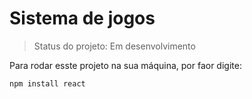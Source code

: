 # Sistema de jogos

>Status do projeto: Em desenvolvimento 

Para rodar esste projeto na sua máquina, por faor digite:

```
npm install react
```
